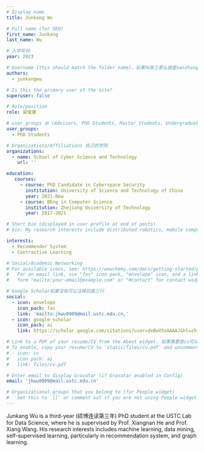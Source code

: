 ```yaml
---
# Display name
title: Junkang Wu

# Full name (for SEO)
first_name: Junkang
last_name: Wu

# 入学年份
year: 2023

# Username (this should match the folder name)，如果叫张三那么就是sanzhang
authors:
  - junkangwu

# Is this the primary user of the site? 
superuser: false

# Role/position 
role: 吴俊康

# user_groups 从 (Advisors, PhD Students, Master Students, Undergraduate) 从这四个里面选
user_groups:
  - PhD Students

# Organizations/Affiliations 自己的学院
organizations:
  - name: School of Cyber Science and Technology
    url: ''

education:
   courses:
     - course: PhD Candidate in Cyberspace Security
       institution: University of Science and Technology of China
       year: 2021-Now
     - course: BEng in Computer Science
       institution: Zhejiang University of Technology
       year: 2017-2021

# Short bio (displayed in user profile at end of posts)
# bio: My research interests include distributed robotics, mobile computing and programmable matter.

interests:
  - Recommender System
  - Contrastive Learning

# Social/Academic Networking
# For available icons, see: https://wowchemy.com/docs/getting-started/page-builder/#icons
#   For an email link, use "fas" icon pack, "envelope" icon, and a link in the
#   form "mailto:your-email@example.com" or "#contact" for contact widget.

# Google Scholar如果没有可以注释后面三行
social:
  - icon: envelope
    icon_pack: fas
    link: 'mailto:jkwu0909@mail.ustc.edu.cn,'
  - icon: google-scholar
    icon_pack: ai
    link: https://scholar.google.com/citations?user=deBwV5oAAAAJ&hl=zh-CN&oi=ao

# Link to a PDF of your resume/CV from the About widget. 如果需要放cv可以发给我
# To enable, copy your resume/CV to `static/files/cv.pdf` and uncomment the lines below.
# - icon: cv
#   icon_pack: ai
#   link: files/cv.pdf

# Enter email to display Gravatar (if Gravatar enabled in Config)
email: 'jkwu0909@mail.ustc.edu.cn'

# Organizational groups that you belong to (for People widget)
#   Set this to `[]` or comment out if you are not using People widget.
---
```


Junkang Wu is a third-year (硕博连读第三年) PhD student at the USTC Lab for Data Science, where he is supervised by Prof. Xiangnan He and Prof. Xiang Wang. His research interests includes machine learning, data mining, self-supervised learning, particularly in recommendation system, and graph learning.
